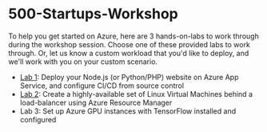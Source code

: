 # 500-Startups-Workshop

To help you get started on Azure, here are 3 hands-on-labs to work through during the workshop session.  Choose one of these provided labs to work through.  Or, let us know a custom workload that you'd like to deploy, and we'll work with you on your custom scenario.
* [Lab 1](https://github.com/laurentran/500-Startups-Workshop/blob/master/Deploy%20your%20website%20to%20Azure%20App%20Service.md): Deploy your Node.js (or Python/PHP) website on Azure App Service, and configure CI/CD from source control
* [Lab 2](https://github.com/laurentran/500-Startups-Workshop/blob/master/Deploy%20Highly-Available%20Linux%20VMs%20using%20Azure%20Resource%20Manager.md): Create a highly-available set of Linux Virtual Machines behind a load-balancer using Azure Resource Manager
* Lab 3: Set up Azure GPU instances with TensorFlow installed and configured
